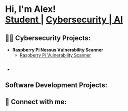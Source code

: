 <h1>Hi, I'm Alex! <br/><a href="https://github.com/alextee3k">Student |</a> <a href="https://www.linkedin.com/in/alejandrothompson/">Cybersecurity | AI</a> 

<h2>👨‍💻 Cybersecurity Projects:</h2>

- <b>Raspberry Pi Nessus Vulnerability Scanner</b>
  - [Raspberry Pi Vulnerability Scanner](https://github.com/alextee3k/Raspberry-Pi-Nessus-Scanner)
- <b></b>
  - 

<h2> Software Development Projects:</h2> 

<h2> 🤳 Connect with me:</h2>



<!--
**alextee3k/alextee3k** is a ✨ _special_ ✨ repository because its `README.md` (this file) appears on your GitHub profile.

Here are some ideas to get you started:

- 🔭 I’m currently working on ...
- 🌱 I’m currently learning ...
- 👯 I’m looking to collaborate on ...
- 🤔 I’m looking for help with ...
- 💬 Ask me about ...
- 📫 How to reach me: ...
- 😄 Pronouns: ...
- ⚡ Fun fact: ...
-->
